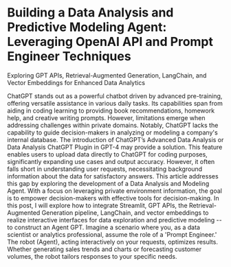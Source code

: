 # Building a Data Analysis and Predictive Modeling Agent: Leveraging OpenAI API and Prompt Engineer Techniques
Exploring GPT APIs, Retrieval-Augmented Generation, LangChain, and Vector Embeddings for Enhanced Data Analytics

ChatGPT stands out as a powerful chatbot driven by advanced pre-training, offering versatile assistance in various daily tasks. Its capabilities span from aiding in coding learning to providing book recommendations, homework help, and creative writing prompts.
However, limitations emerge when addressing challenges within private domains. Notably, ChatGPT lacks the capability to guide decision-makers in analyzing or modeling a company's internal database.
The introduction of ChatGPT’s Advanced Data Analysis or Data Analysis ChatGPT Plugin in GPT-4 may provide a solution. This feature enables users to upload data directly to ChatGPT for coding purposes, significantly expanding use cases and output accuracy. However, it often falls short in understanding user requests, necessitating background information about the data for satisfactory answers.
This article addresses this gap by exploring the development of a Data Analysis and Modeling Agent. With a focus on leveraging private environment information, the goal is to empower decision-makers with effective tools for decision-making.
In this post, I will explore how to integrate Streamlit, GPT APIs, the Retrieval-Augmented Generation pipeline, LangChain, and vector embeddings to realize interactive interfaces for data exploration and predictive modeling -- to construct an Agent GPT.
Imagine a scenario where you, as a data scientist or analytics professional, assume the role of a 'Prompt Engineer.' The robot (Agent), acting interactively on your requests, optimizes results. Whether generating sales trends and charts or forecasting customer volumes, the robot tailors responses to your specific needs.


